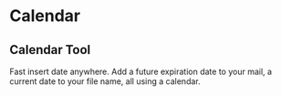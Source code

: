 # Calendar

## Calendar Tool

Fast insert date anywhere. Add a future expiration date to your mail, a current date to your file name, all using a calendar.

